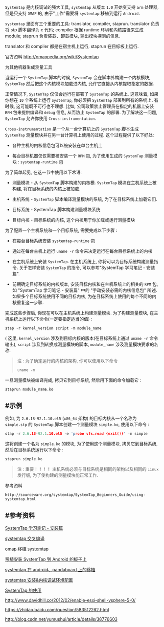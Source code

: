 
`Systemtap` 是内核调试的强大工具, `systemtap` 从版本 `1.0` 开始变支持 `arm` 处理器, 但是只支持 `OMAP` 的, 由于"工作"需要将 `systemtap` 移植到运行 `Android`.


`systemtap` 里面有三个重要的工具: translator, compiler, staprun.
translator 负责将 stp 脚本翻译为 c 代码;
compiler 根据 runtime 环境和内核路径来生成 module;
staprun 负责装载、卸载模块, 输出模块探测的信息.

translator 和 compiler 都是在宿主机上运行, staprun 在目标板上运行.

官方资料 http://omappedia.org/wiki/Systemtap


为其他机器生成测量工具

当运行一个 `SystemTap` 脚本的时候, `SystemTap` 会在脚本外构建一个内核模块, `SystemTap` 然后把这个内核模块加载进内核, 允许它直接从内核提取指定的数据.


正常情况下, `SystemTap` 仅仅会运行在部署了 `SystemTap` 的系统上. 这意味着, 如果你想在 `10` 个系统上运行 `SystemTap`, 你必须把 `SystemTap` 部署到所有的系统上. 有时候, 这可能既不可行也不理想. 比如, 公司政策禁止管理员在指定的机器上安装 `RPM` 包来提供编译和 `debug` 信息, 从而防止 `SystemTap` 的部署. 为了解决这一问题, `SystemTap` 允许你使用 `Cross-instrumentation`.

`Cross-instrumentation` 是一个从一台计算机上的 `SystemTap` 脚本生成 `SystemTap` 测量模块并在另一台计算机上使用的过程. 这个过程提供了以下好处:

*	各种主机的内核信息包可以被安装在单台主机上

*	每台目标机器仅仅需要被安装一个 `RPM` 包, 为了使用生成的 `SystemTap` 测量模块 : `systemtap-runtime` 包

为了简单起见, 在这一节中使用以下术语:

*	测量模块 - 从 `SystemTap` 脚本构建的内核模. `SystemTap` 模块在主机系统上被构建, 将在目标系统的内核上被加载.

*	主机系统 - `SystemTap` 脚本编译测量模块的系统, 为了在目标系统上加载它们.

*	目标系统 - SystemTap 脚本构建测量模块系统

*	目标内核 - 目标系统的内核, 这个内核用于你加载或运行测量模块

为了配置一个主机系统和一个目标系统, 需要完成以下步骤 :

*	在每台目标系统安装 `systemtap-runtime` 包

*	通过在每台主机上运行 `uname -r` 命令来决定运行在每台目标系统上的内核

*	在主机系统上安装 `SystemTap`. 在主机系统上, 你将可以为目标系统构建测量指令. 关于怎样安装 `SystemTap` 的指令, 可以参考"SystemTap 学习笔记 - 安装篇".

*	前期确定目标系统的内核版本, 安装目标内核和在主机系统上的相关的 `RPM` 包, 如 "SystemTap 学习笔记 - 安装篇" 中的 "手动安装必需的内核信息包" 所述. 如果多个目标系统使用不同的目标内核, 为在目标系统上使用的每个不同的内核重复这一步骤.

完成这些步骤后, 你现在可以在主机系统上构建测量模块. 为了构建测量模块, 在主机系统上运行以下命令(一定要指定适当的值) :

```cpp
stap -r kernel_version script -m module_name
```
(
这里, `kernel_version` 涉及到目标内核的版本(在目标系统上通过 `uname -r` 命令输出), `script` 涉及到转换成测量模块的脚本, `module_name` 涉及测量模块要求的名称.

>注 : 为了确定运行的内核的架构, 你可以使用以下命令
>
>```cpp
>uname -m
>```

一旦测量模块被编译完成, 拷贝它到目标系统, 然后用下面的命令加载它 :

```cpp
staprun module_name.ko
```


#示例
-------

例如,  为 `2.6.18-92.1.10.el5` (`x86_64` 架构) 的目标内核从一个名称为 `simple.stp` 的 `SystemTap` 脚本创建一个测量模块 `simple.ko`,  使用以下命令 :

```cpp
stap -r 2.6.18-92.1.10.el5 -e 'probe vfs.read {exit()}' -m simple
```

这将创建一个名为 `simple.ko` 的模块, 为了使用这个测量模块, 拷贝它到目标系统, 然后在目标系统运行以下命令 :

```cpp
staprun simple.ko
```

>注 : 重要！！！！
>主机系统必须与目标系统是相同的架构以及相同的 `Linux` 发行版, 为了使构建的测量模块能正常工作.

参考资料

    http://sourceware.org/systemtap/SystemTap_Beginners_Guide/using-systemtap.html


#参考资料
-------

[SystemTap 学习笔记 - 安装篇](https://segmentfault.com/a/1190000000671438)


[systemtap 交叉编译](http://blog.chinaunix.net/uid-10705106-id-3886742.html)


[omap 移植 systemtap](http://blog.csdn.net/sunnybeike/article/details/7776800)


[移植安装 SystemTap 到 Android 的板子上](http://www.codeweblog.com/%E7%A7%BB%E6%A4%8D%E5%AE%89%E8%A3%85systemtap%E5%88%B0android%E7%9A%84%E6%9D%BF%E5%AD%90%E4%B8%8A/)


[systemtap 在 android、pandaboard 上的移植](http://blog.csdn.net/lzuzhp06/article/details/7778189)


[systemtap 安装&内核调试环境配置](http://blog.csdn.net/sunnybeike/article/details/7752005)


[SystemTap 的使用](http://blog.chinaunix.net/uid-7585066-id-2048719.html)




http://www.davidhill.co/2012/02/enable-esxi-shell-vsphere-5-0/


https://zhidao.baidu.com/question/583512262.html

http://blog.csdn.net/yumushui/article/details/38776603
